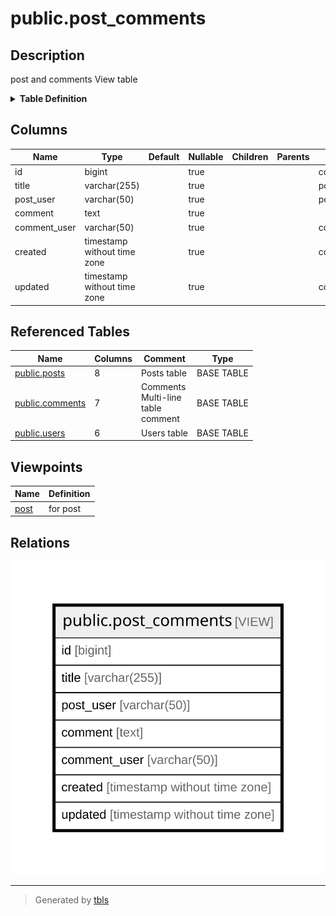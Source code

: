 # public.post_comments

## Description

post and comments View table

<details>
<summary><strong>Table Definition</strong></summary>

```sql
CREATE VIEW post_comments AS (
 SELECT c.id,
    p.title,
    u.username AS post_user,
    c.comment,
    u2.username AS comment_user,
    c.created,
    c.updated
   FROM (((posts p
     LEFT JOIN comments c ON ((p.id = c.post_id)))
     LEFT JOIN users u ON ((u.id = p.user_id)))
     LEFT JOIN users u2 ON ((u2.id = c.user_id)))
)
```

</details>

## Columns

| Name         | Type                        | Default | Nullable | Children | Parents | Comment                 |
| ------------ | --------------------------- | ------- | -------- | -------- | ------- | ----------------------- |
| id           | bigint                      |         | true     |          |         | comments.id             |
| title        | varchar(255)                |         | true     |          |         | posts.title             |
| post_user    | varchar(50)                 |         | true     |          |         | posts.users.username    |
| comment      | text                        |         | true     |          |         |                         |
| comment_user | varchar(50)                 |         | true     |          |         | comments.users.username |
| created      | timestamp without time zone |         | true     |          |         | comments.created        |
| updated      | timestamp without time zone |         | true     |          |         | comments.updated        |

## Referenced Tables

| Name                                  | Columns | Comment                                    | Type       |
| ------------------------------------- | ------- | ------------------------------------------ | ---------- |
| [public.posts](public.posts.md)       | 8       | Posts table                                | BASE TABLE |
| [public.comments](public.comments.md) | 7       | Comments<br />Multi-line<br />table<br />comment | BASE TABLE |
| [public.users](public.users.md)       | 6       | Users table                                | BASE TABLE |

## Viewpoints

| Name                   | Definition |
| ---------------------- | ---------- |
| [post](viewpoint-0.md) | for post   |

## Relations

![er](public.post_comments.svg)

---

> Generated by [tbls](https://github.com/k1LoW/tbls)
